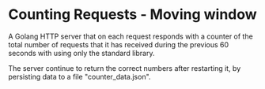 # Counting Requests - Moving window

A Golang HTTP server that on each request responds with a
counter of the total number of requests that it has received during the previous 60 seconds with using only the standard library.

The server continue to return the correct numbers after restarting it, by
persisting data to a file "counter_data.json".